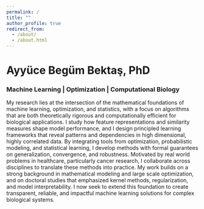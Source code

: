```yaml
---
permalink: /
title: ""
author_profile: true
redirect_from: 
  - /about/
  - /about.html
---
```


# **Ayyüce Begüm Bektaş, PhD**

### **Machine Learning | Optimization | Computational Biology**

My research lies at the intersection of the mathematical foundations of machine learning, optimization, and statistics, with a focus on algorithms that are both theoretically rigorous and computationally efficient for biological applications. I study how feature representations and similarity measures shape model performance, and I design principled learning frameworks that reveal patterns and dependencies in high dimensional, highly correlated data. By integrating tools from optimization, probabilistic modeling, and statistical learning, I develop methods with formal guarantees on generalization, convergence, and robustness. Motivated by real world problems in healthcare, particularly cancer research, I collaborate across disciplines to translate these methods into practice. My work builds on a strong background in mathematical modeling and large scale optimization, and on doctoral studies that emphasized kernel methods, regularization, and model interpretability. I now seek to extend this foundation to create transparent, reliable, and impactful machine learning solutions for complex biological systems.
